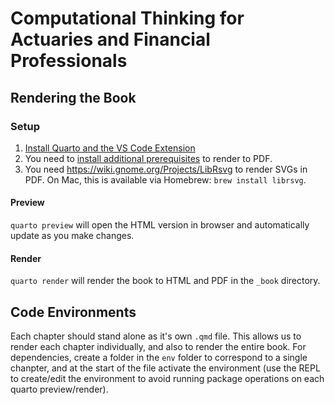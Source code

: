 # Computational Thinking for Actuaries and Financial Professionals

## Rendering the Book

### Setup

1. [Install Quarto and the VS Code Extension](https://quarto.org/docs/get-started/)
2. You need to [install additional prerequisites](https://quarto.org/docs/output-formats/pdf-basics.html#prerequisites) to render to PDF.
3. You need https://wiki.gnome.org/Projects/LibRsvg to render SVGs in PDF. On Mac, this is available via Homebrew: `brew install librsvg`.

#### Preview

`quarto preview` will open the HTML version in browser and automatically update as you make changes.

#### Render

`quarto render` will render the book to HTML and PDF in the `_book` directory.


## Code Environments

Each chapter should stand alone as it's own `.qmd` file. This allows us to render each chapter individually, and also to render the entire book. For dependencies, create a folder in the `env` folder to correspond to a single chanpter, and at the start of the file activate the environment (use the REPL to create/edit the environment to avoid running package operations on each quarto preview/render).